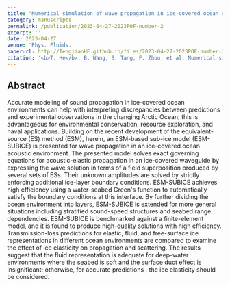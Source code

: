 ```yaml
---
title: "Numerical simulation of wave propagation in ice-covered ocean environments based on the equivalent-source method"
category: manuscripts
permalink: /publication/2023-04-27-2023POF-number-2
excerpt: ''
date: 2023-04-27
venue: 'Phys. Fluids.'
paperurl: http://TengjiaoHE.github.io/files/2023-04-27-2023POF-number-2.pdf.pdf
citation: '<b>T. He</b>, B. Wang, S. Tang, F. Zhou, et al, Numerical simulation of wave propagation in ice-covered ocean environments based on the equivalent-source method, <i>Phys. Fluids.</i>, 35(4):47126 (2023)'
---
```


## Abstract

Accurate modeling of sound propagation in ice-covered ocean environments can help with interpreting discrepancies between predictions and experimental observations in the changing Arctic Ocean; this is advantageous for environmental conservation, resource exploration, and naval applications. Building on the recent development of the equivalent-source (ES) method (ESM), herein, an ESM-based sub-ice model (ESM-SUBICE) is presented for wave propagation in an ice-covered ocean acoustic environment. The presented model solves exact governing equations for acoustic-elastic propagation in an ice-covered waveguide by expressing the wave solution in terms of a field superposition produced by several sets of ESs. Their unknown amplitudes are solved by strictly enforcing additional ice-layer boundary conditions. ESM-SUBICE achieves high efficiency using a water-seabed Green's function to automatically satisfy the boundary conditions at this interface. By further dividing the ocean environment into layers, ESM-SUBICE is extended for more general situations including stratified sound-speed structures and seabed range dependencies. ESM-SUBICE is benchmarked against a finite-element model, and it is found to produce high-quality solutions with high efficiency. Transmission-loss predictions for elastic, fluid, and free-surface ice representations in different ocean environments are compared to examine the effect of ice elasticity on propagation and scattering. The results suggest that the fluid representation is adequate for deep-water environments where the seabed is soft and the surface duct effect is insignificant; otherwise, for accurate predictions , the ice elasticity should be considered.
